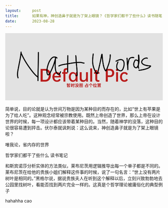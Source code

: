 ```yaml
---
layout:     post
title:      如果有神，神创造鼻子就是为了架上眼镜？《哲学家们都干了些什么》读书随笔
date:       2023-08-28
---
```

![没图](/images/pic_holder.jpg)

简单说，目的论就是认为世间万物是因为某种目的而存在的，比如“世上有苹果是为了给人吃”。这种观念经常被宗教使用。既然上帝创造了世界，那么上帝在设计世界的时候，每一项设计都应该带着某种目的。当然，随着神学的没落，这种目的论很容易遭到抨击。伏尔泰就讽刺说：这么说来，神创造鼻子就是为了架上眼镜啦？

唯我论，省内存的世界

哲学家们都干了些什么 读书笔记



和斯宾诺莎分析实体的方法类似，莱布尼茨用逻辑推导出每一个单子都是不同的。莱布尼茨在给他的贵族小姐们解释这件事的时候，说了一句名言：“世上没有两片树叶是相同的。”黑格尔说，据说贵族夫人在听到这个解释以后，立刻兴致勃勃地去公园里找树叶，看能否找到两片完全一样的。这真是个哲学理论被庸俗化的典型例子

hahahha cao